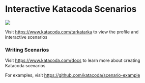 # Interactive Katacoda Scenarios

[![](http://shields.katacoda.com/katacoda/tarkatarka/count.svg)](https://www.katacoda.com/tarkatarka "Get your profile on Katacoda.com")

Visit https://www.katacoda.com/tarkatarka to view the profile and interactive scenarios

### Writing Scenarios
Visit https://www.katacoda.com/docs to learn more about creating Katacoda scenarios

For examples, visit https://github.com/katacoda/scenario-example

